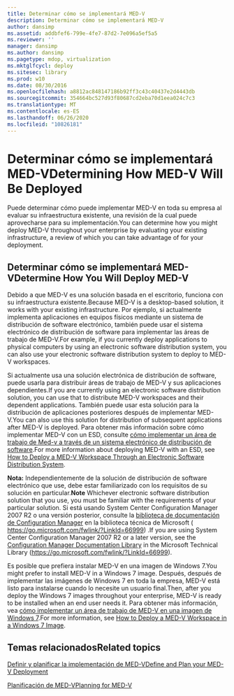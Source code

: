 ```yaml
---
title: Determinar cómo se implementará MED-V
description: Determinar cómo se implementará MED-V
author: dansimp
ms.assetid: addbfef6-799e-4fe7-87d2-7e096a5ef5a5
ms.reviewer: ''
manager: dansimp
ms.author: dansimp
ms.pagetype: mdop, virtualization
ms.mktglfcycl: deploy
ms.sitesec: library
ms.prod: w10
ms.date: 08/30/2016
ms.openlocfilehash: a8812ac848147186b92ff3c43c40437e2d4443db
ms.sourcegitcommit: 354664bc527d93f80687cd2eba70d1eea024c7c3
ms.translationtype: MT
ms.contentlocale: es-ES
ms.lasthandoff: 06/26/2020
ms.locfileid: "10826181"
---
```

# <span data-ttu-id="dbee7-103">Determinar cómo se implementará MED-V</span><span class="sxs-lookup"><span data-stu-id="dbee7-103">Determining How MED-V Will Be Deployed</span></span>


<span data-ttu-id="dbee7-104">Puede determinar cómo puede implementar MED-V en toda su empresa al evaluar su infraestructura existente, una revisión de la cual puede aprovecharse para su implementación.</span><span class="sxs-lookup"><span data-stu-id="dbee7-104">You can determine how you might deploy MED-V throughout your enterprise by evaluating your existing infrastructure, a review of which you can take advantage of for your deployment.</span></span>

## <span data-ttu-id="dbee7-105">Determinar cómo se implementará MED-V</span><span class="sxs-lookup"><span data-stu-id="dbee7-105">Determine How You Will Deploy MED-V</span></span>


<span data-ttu-id="dbee7-106">Debido a que MED-V es una solución basada en el escritorio, funciona con su infraestructura existente.</span><span class="sxs-lookup"><span data-stu-id="dbee7-106">Because MED-V is a desktop-based solution, it works with your existing infrastructure.</span></span> <span data-ttu-id="dbee7-107">Por ejemplo, si actualmente implementa aplicaciones en equipos físicos mediante un sistema de distribución de software electrónico, también puede usar el sistema electrónico de distribución de software para implementar las áreas de trabajo de MED-V.</span><span class="sxs-lookup"><span data-stu-id="dbee7-107">For example, if you currently deploy applications to physical computers by using an electronic software distribution system, you can also use your electronic software distribution system to deploy to MED-V workspaces.</span></span>

<span data-ttu-id="dbee7-108">Si actualmente usa una solución electrónica de distribución de software, puede usarla para distribuir áreas de trabajo de MED-V y sus aplicaciones dependientes.</span><span class="sxs-lookup"><span data-stu-id="dbee7-108">If you are currently using an electronic software distribution solution, you can use that to distribute MED-V workspaces and their dependent applications.</span></span> <span data-ttu-id="dbee7-109">También puede usar esta solución para la distribución de aplicaciones posteriores después de implementar MED-V.</span><span class="sxs-lookup"><span data-stu-id="dbee7-109">You can also use this solution for distribution of subsequent applications after MED-V is deployed.</span></span> <span data-ttu-id="dbee7-110">Para obtener más información sobre cómo implementar MED-V con un ESD, consulte [cómo implementar un área de trabajo de Med-v a través de un sistema electrónico de distribución de software](how-to-deploy-a-med-v-workspace-through-an-electronic-software-distribution-system.md).</span><span class="sxs-lookup"><span data-stu-id="dbee7-110">For more information about deploying MED-V with an ESD, see [How to Deploy a MED-V Workspace Through an Electronic Software Distribution System](how-to-deploy-a-med-v-workspace-through-an-electronic-software-distribution-system.md).</span></span>

<span data-ttu-id="dbee7-111">**Nota:**  Independientemente de la solución de distribución de software electrónico que use, debe estar familiarizado con los requisitos de su solución en particular.</span><span class="sxs-lookup"><span data-stu-id="dbee7-111">**Note** Whichever electronic software distribution solution that you use, you must be familiar with the requirements of your particular solution.</span></span> <span data-ttu-id="dbee7-112">Si está usando System Center Configuration Manager 2007 R2 o una versión posterior, consulte la [biblioteca de documentación de Configuration Manager](https://go.microsoft.com/fwlink/?LinkId=66999) en la biblioteca técnica de Microsoft ( https://go.microsoft.com/fwlink/?LinkId=66999) .</span><span class="sxs-lookup"><span data-stu-id="dbee7-112">If you are using System Center Configuration Manager 2007 R2 or a later version, see the [Configuration Manager Documentation Library](https://go.microsoft.com/fwlink/?LinkId=66999) in the Microsoft Technical Library (https://go.microsoft.com/fwlink/?LinkId=66999).</span></span>

 

<span data-ttu-id="dbee7-113">Es posible que prefiera instalar MED-V en una imagen de Windows 7.</span><span class="sxs-lookup"><span data-stu-id="dbee7-113">You might prefer to install MED-V in a Windows 7 image.</span></span> <span data-ttu-id="dbee7-114">Después, después de implementar las imágenes de Windows 7 en toda la empresa, MED-V está listo para instalarse cuando lo necesite un usuario final.</span><span class="sxs-lookup"><span data-stu-id="dbee7-114">Then, after you deploy the Windows 7 images throughout your enterprise, MED-V is ready to be installed when an end user needs it.</span></span> <span data-ttu-id="dbee7-115">Para obtener más información, vea [cómo implementar un área de trabajo de MED-V en una imagen de Windows 7](how-to-deploy-a-med-v-workspace-in-a-windows-7-image.md).</span><span class="sxs-lookup"><span data-stu-id="dbee7-115">For more information, see [How to Deploy a MED-V Workspace in a Windows 7 Image](how-to-deploy-a-med-v-workspace-in-a-windows-7-image.md).</span></span>

## <span data-ttu-id="dbee7-116">Temas relacionados</span><span class="sxs-lookup"><span data-stu-id="dbee7-116">Related topics</span></span>


[<span data-ttu-id="dbee7-117">Definir y planificar la implementación de MED-V</span><span class="sxs-lookup"><span data-stu-id="dbee7-117">Define and Plan your MED-V Deployment</span></span>](define-and-plan-your-med-v-deployment.md)

[<span data-ttu-id="dbee7-118">Planificación de MED-V</span><span class="sxs-lookup"><span data-stu-id="dbee7-118">Planning for MED-V</span></span>](planning-for-med-v.md)

 

 





